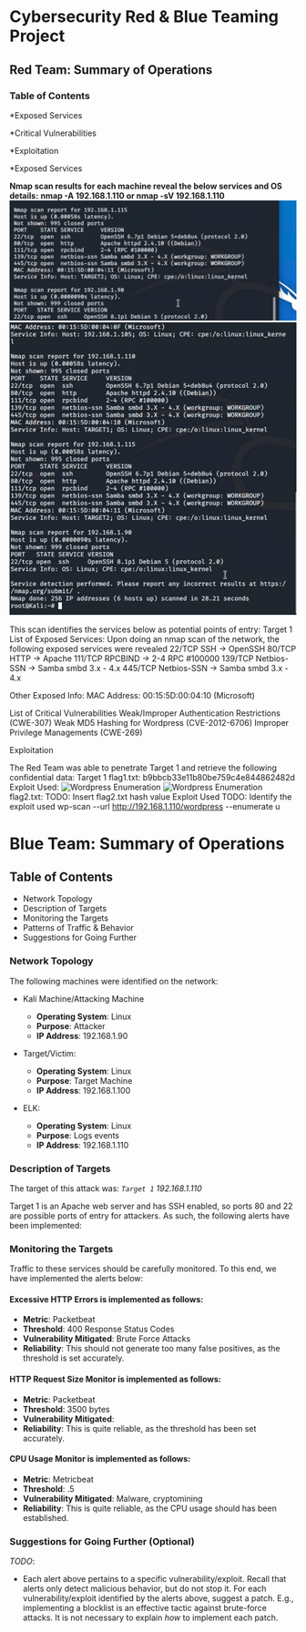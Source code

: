 # Cybersecurity Red &amp; Blue Teaming Project

## Red Team: Summary of Operations
### Table of Contents ##

*Exposed Services

*Critical Vulnerabilities

*Exploitation

*Exposed Services

**Nmap scan results for each machine reveal the below services and OS details:**
  __nmap -A 192.168.1.110 or nmap -sV 192.168.1.110__
  ![Nmap Scan Output](https://github.com/abge0386/Final-Project/blob/main/Screen%20Shots/Screen%20Shot%202022-03-14%20at%208.17.28%20PM.png)
  ![Nmap Scan Output 2](https://github.com/abge0386/Final-Project/blob/main/Screen%20Shots/Screen%20Shot%202022-03-14%20at%208.19.16%20PM.png)

This scan identifies the services below as potential points of entry:
Target 1
List of
Exposed Services: Upon doing an nmap scan of the network, the following exposed services were revealed
22/TCP SSH -> OpenSSH
80/TCP HTTP -> Apache
111/TCP RPCBIND -> 2-4 RPC #100000
139/TCP Netbios-SSN -> Samba smbd 3.x - 4.x
445/TCP Netbios-SSN -> Samba smbd 3.x - 4.x

Other Exposed Info: MAC Address: 00:15:5D:00:04:10 (Microsoft)

List of
Critical
Vulnerabilities
Weak/Improper Authentication Restrictions (CWE-307)
Weak MD5 Hashing for Wordpress (CVE-2012-6706)
Improper Privilege Managements (CWE-269)

Exploitation

The Red Team was able to penetrate Target 1 and retrieve the following confidential data:
Target 1
flag1.txt: b9bbcb33e11b80be759c4e844862482d
Exploit Used:
![Wordpress Enumeration](<img width="430" alt="Wordpress Enumeration" src="https://user-images.githubusercontent.com/89937175/159103136-eba8c901-37f1-4e17-8c14-92ebca86a3db.png">
) 
![Wordpress Enumeration]() 
flag2.txt: TODO: Insert flag2.txt hash value
Exploit Used
TODO: Identify the exploit used
wp-scan --url http://192.168.1.110/wordpress --enumerate u




# Blue Team: Summary of Operations

## Table of Contents
- Network Topology
- Description of Targets
- Monitoring the Targets
- Patterns of Traffic & Behavior
- Suggestions for Going Further

### Network Topology
The following machines were identified on the network:
- Kali Machine/Attacking Machine
  - **Operating System**: Linux
  - **Purpose**: Attacker
  - **IP Address**: 192.168.1.90
- Target/Victim:
  - **Operating System**: Linux
  - **Purpose**: Target Machine
  - **IP Address**: 192.168.1.100

- ELK:
  - **Operating System**: Linux
  - **Purpose**: Logs events
  - **IP Address**: 192.168.1.110

### Description of Targets
The target of this attack was: *`Target 1` 192.168.1.110*

Target 1 is an Apache web server and has SSH enabled, so ports 80 and 22 are possible ports of entry for attackers. As such, the following alerts have been implemented:

### Monitoring the Targets

Traffic to these services should be carefully monitored. To this end, we have implemented the alerts below:
#### Excessive HTTP Errors is implemented as follows:
  - **Metric**: Packetbeat
  - **Threshold**: 400 Response Status Codes
  - **Vulnerability Mitigated**: Brute Force Attacks
  - **Reliability**: This should not generate too many false positives, as the threshold is set accurately.

#### HTTP Request Size Monitor is implemented as follows:
  - **Metric**: Packetbeat
  - **Threshold**: 3500 bytes
  - **Vulnerability Mitigated**: 
  - **Reliability**: This is quite reliable, as the threshold has been set accurately.

#### CPU Usage Monitor is implemented as follows:
  - **Metric**: Metricbeat
  - **Threshold**: .5
  - **Vulnerability Mitigated**: Malware, cryptomining 
  - **Reliability**: This is quite reliable, as the CPU usage should has been established.
### Suggestions for Going Further (Optional)
_TODO_: 
- Each alert above pertains to a specific vulnerability/exploit. Recall that alerts only detect malicious behavior, but do not stop it. For each vulnerability/exploit identified by the alerts above, suggest a patch. E.g., implementing a blocklist is an effective tactic against brute-force attacks. It is not necessary to explain _how_ to implement each patch.
